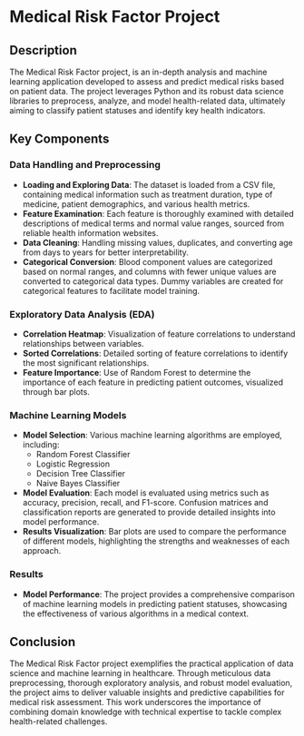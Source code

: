 # Medical Risk Factor Project


## Description

The Medical Risk Factor project, is an in-depth analysis and machine learning application developed to assess and predict medical risks based on patient data. The project leverages Python and its robust data science libraries to preprocess, analyze, and model health-related data, ultimately aiming to classify patient statuses and identify key health indicators.

## Key Components

### Data Handling and Preprocessing

- **Loading and Exploring Data**: The dataset is loaded from a CSV file, containing medical information such as treatment duration, type of medicine, patient demographics, and various health metrics.
- **Feature Examination**: Each feature is thoroughly examined with detailed descriptions of medical terms and normal value ranges, sourced from reliable health information websites.
- **Data Cleaning**: Handling missing values, duplicates, and converting age from days to years for better interpretability.
- **Categorical Conversion**: Blood component values are categorized based on normal ranges, and columns with fewer unique values are converted to categorical data types. Dummy variables are created for categorical features to facilitate model training.

### Exploratory Data Analysis (EDA)

- **Correlation Heatmap**: Visualization of feature correlations to understand relationships between variables.
- **Sorted Correlations**: Detailed sorting of feature correlations to identify the most significant relationships.
- **Feature Importance**: Use of Random Forest to determine the importance of each feature in predicting patient outcomes, visualized through bar plots.

### Machine Learning Models

- **Model Selection**: Various machine learning algorithms are employed, including:
  - Random Forest Classifier
  - Logistic Regression
  - Decision Tree Classifier
  - Naive Bayes Classifier
- **Model Evaluation**: Each model is evaluated using metrics such as accuracy, precision, recall, and F1-score. Confusion matrices and classification reports are generated to provide detailed insights into model performance.
- **Results Visualization**: Bar plots are used to compare the performance of different models, highlighting the strengths and weaknesses of each approach.

### Results

- **Model Performance**: The project provides a comprehensive comparison of machine learning models in predicting patient statuses, showcasing the effectiveness of various algorithms in a medical context.

## Conclusion

The Medical Risk Factor project exemplifies the practical application of data science and machine learning in healthcare. Through meticulous data preprocessing, thorough exploratory analysis, and robust model evaluation, the project aims to deliver valuable insights and predictive capabilities for medical risk assessment. This work underscores the importance of combining domain knowledge with technical expertise to tackle complex health-related challenges.
